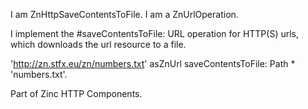 I am ZnHttpSaveContentsToFile.I am a ZnUrlOperation.I implement the #saveContentsToFile: URL operation for HTTP(S) urls, which downloads the url resource to a file.  'http://zn.stfx.eu/zn/numbers.txt' asZnUrl saveContentsToFile: Path * 'numbers.txt'.Part of Zinc HTTP Components.